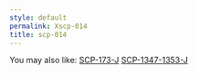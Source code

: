 ```yaml
---
style: default
permalink: Xscp-014
title: scp-014
---
```

You may also like:
[SCP-173-J](http://scp-wiki.net/scp-173-j)
[SCP-1347-1353-J](http://scp-wiki.net/scp-1347-1353-j)